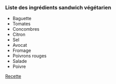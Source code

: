 ### Liste des ingrédients sandwich végétarien

- Baguette
- Tomates
- Concombres
- Citron
- Sel
- Avocat
- Fromage
- Poivrons rouges
- Salade
- Poivre

[Recette](https://www.750g.com/sandwich-vegetarien-r75111.htm)